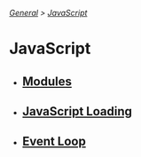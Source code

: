 *[General](../README.md) > [JavaScript](./main.md)*

# **JavaScript**

- ## [**Modules**](./Modules.md)
- ## [**JavaScript Loading**](./JavaScriptLoading.md)
- ## [**Event Loop**](./EventLoop.md)